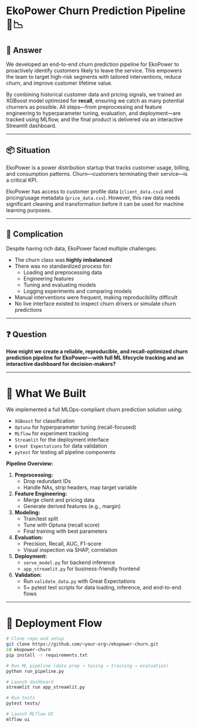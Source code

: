 # EkoPower Churn Prediction Pipeline 🔌📉

## 🧠 Answer

We developed an end-to-end churn prediction pipeline for EkoPower to proactively identify customers likely to leave the service. This empowers the team to target high-risk segments with tailored interventions, reduce churn, and improve customer lifetime value.

By combining historical customer data and pricing signals, we trained an XGBoost model optimized for **recall**, ensuring we catch as many potential churners as possible. All steps—from preprocessing and feature engineering to hyperparameter tuning, evaluation, and deployment—are tracked using MLflow, and the final product is delivered via an interactive Streamlit dashboard.

---

## 📦 Situation

EkoPower is a power distribution startup that tracks customer usage, billing, and consumption patterns. Churn—customers terminating their service—is a critical KPI.

EkoPower has access to customer profile data (`client_data.csv`) and pricing/usage metadata (`price_data.csv`). However, this raw data needs significant cleaning and transformation before it can be used for machine learning purposes.

---

## 🧩 Complication

Despite having rich data, EkoPower faced multiple challenges:

- The churn class was **highly imbalanced**
- There was no standardized process for:
  - Loading and preprocessing data
  - Engineering features
  - Tuning and evaluating models
  - Logging experiments and comparing models
- Manual interventions were frequent, making reproducibility difficult
- No live interface existed to inspect churn drivers or simulate churn predictions

---

## ❓ Question

**How might we create a reliable, reproducible, and recall-optimized churn prediction pipeline for EkoPower—with full ML lifecycle tracking and an interactive dashboard for decision-makers?**

---

# 🔧 What We Built

We implemented a full MLOps-compliant churn prediction solution using:

- `XGBoost` for classification
- `Optuna` for hyperparameter tuning (recall-focused)
- `MLflow` for experiment tracking
- `Streamlit` for the deployment interface
- `Great Expectations` for data validation
- `pytest` for testing all pipeline components

**Pipeline Overview:**

1. **Preprocessing:**
   - Drop redundant IDs
   - Handle NAs, strip headers, map target variable
2. **Feature Engineering:**
   - Merge client and pricing data
   - Generate derived features (e.g., margin)
3. **Modeling:**
   - Train/test split
   - Tune with Optuna (recall score)
   - Final training with best parameters
4. **Evaluation:**
   - Precision, Recall, AUC, F1-score
   - Visual inspection via SHAP, correlation
5. **Deployment:**
   - `serve_model.py` for backend inference
   - `app_streamlit.py` for business-friendly frontend
6. **Validation:**
   - Run `validate_data.py` with Great Expectations
   - 5+ pytest test scripts for data loading, inference, and end-to-end flows

---

# 🚀 Deployment Flow

```bash
# Clone repo and setup
git clone https://github.com/<your-org>/ekopower-churn.git
cd ekopower-churn
pip install -r requirements.txt

# Run ML pipeline (data prep → tuning → training → evaluation)
python run_pipeline.py

# Launch dashboard
streamlit run app_streamlit.py

# Run tests
pytest tests/

# Launch MLflow UI
mlflow ui
